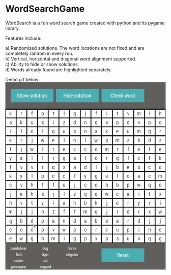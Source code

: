 # WordSearchGame

WordSearch ia a fun word search game created with python and its pygame library. <br>

Features include:

a) Randomized solutions. The word locations are not fixed and are completely random in every run. <br>
b) Vertical, horizontal and diagonal word alignment supported.<br>
c) Ability to hide or show solutions.<br>
d) Words already found are highlighted separately.<br>


Demo gif below:
![](wordsearch.gif)
